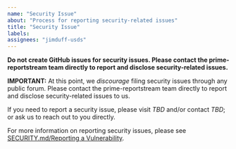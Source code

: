 ```yaml
---
name: "Security Issue"
about: "Process for reporting security-related issues"
title: "Security Issue"
labels:
assignees: "jimduff-usds"
---
```


**Do not create GitHub issues for security issues. Please contact the prime-reportstream team directly to report and disclose security-related issues.**

**IMPORTANT:** At this point, we _discourage_ filing security issues through any public forum. Please contact the prime-reportstream team directly to report and disclose security-related issues to us.

If you need to report a security issue, please visit _TBD_ and/or contact _TBD_; or ask us to reach out to you directly.

For more information on reporting security issues, please see [SECURITY.md/Reporting a Vulnerability](https://github.com/CDCgov/prime-reportstream/blob/master/README.md#reporting-a-vulnerability).